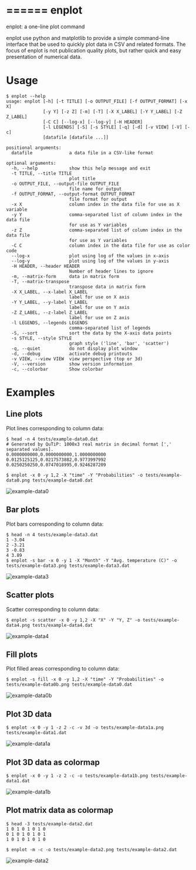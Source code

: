 ======
enplot
======

enplot: a one-line plot command

enplot use python and matplotlib to provide a simple command-line interface
that be used to quickly plot data in CSV and related formats. The focus of
enplot is not publication quality plots, but rather quick and easy presentation
of numerical data. 


Usage
=====

    $ enplot --help
    usage: enplot [-h] [-t TITLE] [-o OUTPUT_FILE] [-f OUTPUT_FORMAT] [-x X]
                  [-y Y] [-z Z] [-m] [-T] [-X X_LABEL] [-Y Y_LABEL] [-Z Z_LABEL]
                  [-C C] [--log-x] [--log-y] [-H HEADER]  
                  [-l LEGENDS] [-S] [-s STYLE] [-q] [-d] [-v VIEW] [-V] [-c]
                  [datafile [datafile ...]]

    positional arguments:
      datafile              a data file in a CSV-like format

    optional arguments:
      -h, --help            show this help message and exit
      -t TITLE, --title TITLE
                            plot title
      -o OUTPUT_FILE, --output-file OUTPUT_FILE
                            file name for output
      -f OUTPUT_FORMAT, --output-format OUTPUT_FORMAT
                            file format for output
      -x X                  column index in the data file for use as X variable
      -y Y                  comma-separated list of column index in the data file
                            for use as Y variables
      -z Z                  comma-separated list of column index in the data file
                            for use as Y variables
      -C C                  column index in the data file for use as color code
      --log-x               plot using log of the values in x-axis
      --log-y               plot using log of the values in y-axis
      -H HEADER, --header HEADER
                            Number of header lines to ignore
      -m, --matrix-form     data in matrix form
      -T, --matrix-transpose
                            transpose data in matrix form
      -X X_LABEL, --x-label X_LABEL
                            label for use on X axis
      -Y Y_LABEL, --y-label Y_LABEL
                            label for use on Y axis
      -Z Z_LABEL, --z-label Z_LABEL
                            label for use on Z axis
      -l LEGENDS, --legends LEGENDS
                            comma-separated list of legends
      -S, --sort            sort the data by the X-axis data points
      -s STYLE, --style STYLE
                            graph style ('line', 'bar', 'scatter')
      -q, --quiet           do not display plot window
      -d, --debug           activate debug printouts
      -v VIEW, --view VIEW  view perspective (top or 3d)
      -V, --version         show version information
      -c, --colorbar        Show colorbar


Examples
========

Line plots
----------

Plot lines corresponding to column data:

    $ head -n 4 tests/example-data0.dat 
    # Generated by QuTiP: 1000x3 real matrix in decimal format [',' separated values].
    0.0000000000,0.0000000000,1.0000000000
    0.0125125125,0.0217573882,0.9773997992
    0.0250250250,0.0747018995,0.9246287209

    $ enplot -x 0 -y 1,2 -X "time" -Y "Probabilities" -o tests/example-data0.png tests/example-data0.dat

![example-data0](https://raw.github.com/jrjohansson/enplot/master/tests/example-data0.png)

Bar plots
----------

Plot bars corresponding to column data:

    $ head -n 4 tests/example-data3.dat 
    1 -3.04
    2 -3.21
    3 -0.83
    4 3.89
    $ enplot -s bar -x 0 -y 1 -X "Month" -Y "Avg. temperature (C)" -o tests/example-data3.png tests/example-data3.dat

![example-data3](https://raw.github.com/jrjohansson/enplot/master/tests/example-data3.png)

Scatter plots
-------------

Scatter corresponding to column data:

    $ enplot -s scatter -x 0 -y 1,2 -X "X" -Y "Y, Z" -o tests/example-data4.png tests/example-data4.dat

![example-data4](https://raw.github.com/jrjohansson/enplot/master/tests/example-data4.png)


Fill plots
----------

Plot filled areas corresponding to column data:

    $ enplot -s fill -x 0 -y 1,2 -X "time" -Y "Probabilities" -o tests/example-data0b.png tests/example-data0.dat

![example-data0b](https://raw.github.com/jrjohansson/enplot/master/tests/example-data0b.png)


Plot 3D data
------------

    $ enplot -x 0 -y 1 -z 2 -c -v 3d -o tests/example-data1a.png tests/example-data1.dat

![example-data1a](https://raw.github.com/jrjohansson/enplot/master/tests/example-data1a.png)


Plot 3D data as colormap
------------------------

    $ enplot -x 0 -y 1 -z 2 -c -o tests/example-data1b.png tests/example-data1.dat

![example-data1b](https://raw.github.com/jrjohansson/enplot/master/tests/example-data1b.png)


Plot matrix data as colormap
----------------------------

    $ head -3 tests/example-data2.dat 
    1 0 1 0 1 0 1 0
    0 1 0 1 0 1 0 1
    1 0 1 0 1 0 1 0
    
    $ enplot -m -c -o tests/example-data2.png tests/example-data2.dat

![example-data2](https://raw.github.com/jrjohansson/enplot/master/tests/example-data2.png)

